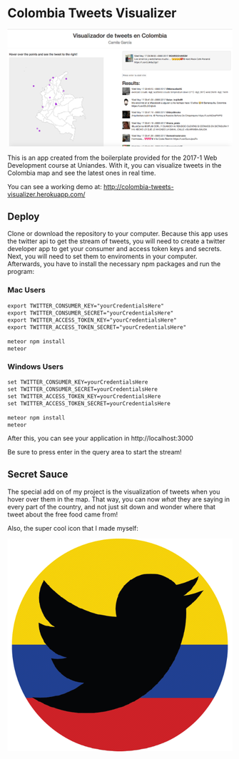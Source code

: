 # Colombia Tweets Visualizer

![demo image](/public/demo.png)


This is an app created from the boilerplate provided for the 2017-1 Web Development course at Uniandes. With it, you can visualize tweets in the Colombia map and see the latest ones in real time.

You can see a working demo at: http://colombia-tweets-visualizer.herokuapp.com/

## Deploy

Clone or download the repository to your computer. Because this app uses the twitter api to get the stream of tweets, you will need to create a twitter developer app to get your consumer and access token keys and secrets. Next, you will need to set them to enviroments in your computer. Afterwards, you have to install the necessary npm packages and run the program:

### Mac Users

```
export TWITTER_CONSUMER_KEY="yourCredentialsHere"
export TWITTER_CONSUMER_SECRET="yourCredentialsHere"
export TWITTER_ACCESS_TOKEN_KEY="yourCredentialsHere"
export TWITTER_ACCESS_TOKEN_SECRET="yourCredentialsHere"

meteor npm install
meteor
```

### Windows Users

```
set TWITTER_CONSUMER_KEY=yourCredentialsHere
set TWITTER_CONSUMER_SECRET=yourCredentialsHere
set TWITTER_ACCESS_TOKEN_KEY=yourCredentialsHere
set TWITTER_ACCESS_TOKEN_SECRET=yourCredentialsHere

meteor npm install
meteor
```

After this, you can see your application in http://localhost:3000

Be sure to press enter in the query area to start the stream!

## Secret Sauce

The special add on of my project is the visualization of tweets when you hover over them in the map. That way, you can now _what_ they are saying in every part of the country, and not just sit down and wonder where that tweet about the free food came from!

Also, the super cool icon that I made myself:

![icon](/public/iconito.png)
